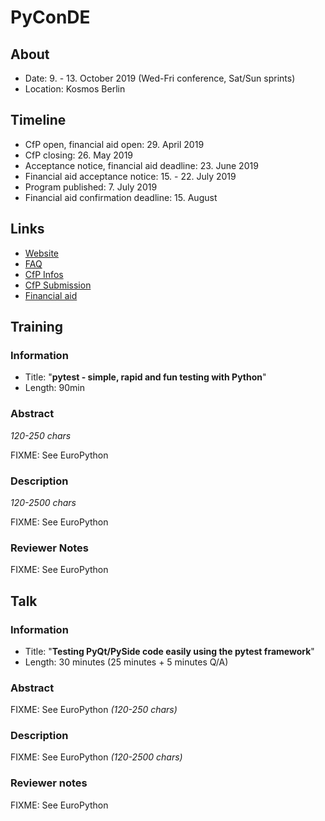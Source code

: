 # PyConDE

## About

- Date: 9. - 13. October 2019 (Wed-Fri conference, Sat/Sun sprints)
- Location: Kosmos Berlin

## Timeline

- CfP open, financial aid open: 29. April 2019
- CfP closing: 26. May 2019
- Acceptance notice, financial aid deadline: 23. June 2019
- Financial aid acceptance notice: 15. - 22. July 2019
- Program published: 7. July 2019
- Financial aid confirmation deadline: 15. August

## Links

- [Website](https://de.pycon.org/)
- [FAQ](https://de.pycon.org/frequently-asked-questions/)
- [CfP Infos](https://de.pycon.org/call-for-proposals/)
- [CfP Submission](https://pretalx.com/pyconde-pydata-berlin-2019/cfp)
- [Financial aid](https://de.pycon.org/financial-aid/)

## Training
### Information

- Title: "**pytest - simple, rapid and fun testing with Python**"
- Length: 90min

### Abstract

*120-250 chars*

FIXME: See EuroPython

### Description

*120-2500 chars*

FIXME: See EuroPython

### Reviewer Notes

FIXME: See EuroPython

## Talk
### Information

- Title: "**Testing PyQt/PySide code easily using the pytest framework**"
- Length: 30 minutes (25 minutes + 5 minutes Q/A)

### Abstract

FIXME: See EuroPython  *(120-250 chars)*

### Description

FIXME: See EuroPython *(120-2500 chars)*

### Reviewer notes

FIXME: See EuroPython
